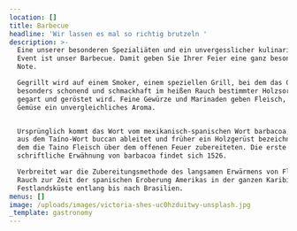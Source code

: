 ```yaml
---
location: []
title: Barbecue
headline: 'Wir lassen es mal so richtig brutzeln '
description: >-
  Eine unserer besonderen Spezialiäten und ein unvergesslicher kulinarischer
  Event ist unser Barbecue. Damit geben Sie Ihrer Feier eine ganz besondere
  Note.  

  Gegrillt wird auf einem Smoker, einem speziellen Grill, bei dem das Grillgut
  besonders schonend und schmackhaft im heißen Rauch bestimmter Holzsorten
  gegart und geröstet wird. Feine Gewürze und Marinaden geben Fleisch, Fisch und
  Gemüse ein unvergleichliches Aroma.


  Ursprünglich kommt das Wort vom mexikanisch-spanischen Wort barbacoa, das sich
  aus dem Taíno-Wort buccan ableitet und früher ein Holzgerüst bezeichnete, auf
  dem die Taino Fleisch über dem offenen Feuer zubereiteten. Die erste
  schriftliche Erwähnung von barbacoa findet sich 1526.  

  Verbreitet war die Zubereitungsmethode des langsamen Erwärmens von Fleisch im
  Rauch zur Zeit der spanischen Eroberung Amerikas in der ganzen Karibik und die
  Festlandsküste entlang bis nach Brasilien.
menus: []
image: /uploads/images/victoria-shes-uc0hzduitwy-unsplash.jpg
_template: gastronomy
---
```


